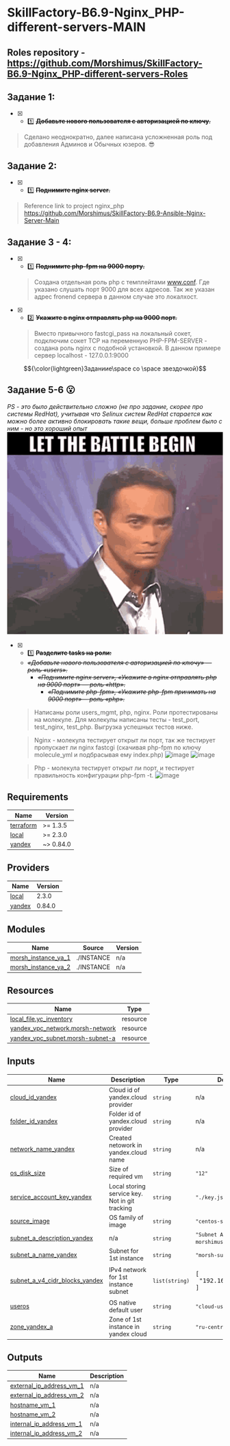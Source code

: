 # SkillFactory-B6.9-Nginx_PHP-different-servers-MAIN

## Roles repository - https://github.com/Morshimus/SkillFactory-B6.9-Nginx_PHP-different-servers-Roles

## Задание 1:
* [x] - :one: ~~**Добавьте нового пользователя с авторизацией по ключу.**~~
 > Сделано неоднократно, далее написана усложненная роль под добавления Админов и Обычных юзеров. :sunglasses:
 
## Задание 2:
* [x] - :one: ~~**Поднимите nginx server.**~~
 > Reference link to project nginx_php https://github.com/Morshimus/SkillFactory-B6.9-Ansible-Nginx-Server-Main
 
## Задание 3 - 4:
* [x] - :one: ~~**Поднимите php-fpm на 9000 порту.**~~
  > Создана отдельная роль php с темплейтами www.conf. Где указано слушать порт 9000 для всех адресов. Так же указан адрес fronend сервера в данном случае это локалхост.

* [x] - :two: ~~**Укажите в nginx отправлять php на 9000 порт.**~~
  > Вместо привычного fastcgi_pass на локальный сокет, подключим сокет TCP на переменную PHP-FPM-SERVER - создана роль nginx с подобной установкой. В данном примере сервер localhost - 127.0.0.1:9000
  
$${\color{lightgreen}Заданиие\space со \space звездочкой}$$    

## Задание 5-6 :open_mouth:
 *PS - это было действительно сложно (не про задание, скорее про системы RedHat), учитывая что Selinux систем RedHat старается как можно более активно блокировать такие вещи, больше проблем было с ним - но это хороший опыт*
              ![](https://github.com/Morshimus/SkillFactory-B6.9-Nginx_PHP-different-servers-MAIN/blob/main/img/start.gif)
 
 * [x] - :one: ~~**Разделите tasks на роли:**~~
    - ~~*«Добавьте нового пользователя с авторизацией по ключу» — роль «users».*~~
      - ~~*«Поднимите nginx server», «Укажите в nginx отправлять php на 9000 порт» — роль «http».*~~
        - ~~*«Поднимите php-fpm», «Укажите php-fpm принимать на 9000 порт»— роль «php».*~~
   
   > Написаны роли users_mgmt, php, nginx. Роли протестированы на молекуле. Для молекулы написаны тесты - test_port, test_nginx, test_php. Выгрузка успешных тестов ниже.
   
   > Nginx - молекула тестирует открыт ли порт, так же тестирует пропускает ли nginx fastcgi (скачивая php-fpm по ключу molecule_yml и подбрасывая ему index.php)
   ![image](https://db3pap003files.storage.live.com/y4mJrYMQ6EqEq54MVdjD1-Vzt1htgfrk-A3yNSoBl0aB5l_FC-CpsRoNj4yk2LhPaFu6H-izr7-V0hq5MYtiEWs8WRawNp4QVGmCW_BaQzssevrx58eYrT_jc489GGC4uM3c27YtHd0OEUr3z0VXJ0JHpVas2_HMWSiJ2jhk9k8LLSuNAjDI1B44WjQi3wwOr48f7wIGtEJoGTOqaMF5vHUZQ/Molecule-Nginx-Tests-1.jpg?psid=1&width=996&height=802)
   ![image](https://db3pap003files.storage.live.com/y4mHu6bjaBFccLzPhmZgDJ8_TQrutFWHLKu1897jUqe2EONAKYV5TUqT0gCUXDBffV3fbaWZ0Q6vdKXnufAR7v87kjUetopgscVvvmE1c5sQ4Kygmo4qCuhMXLVqs3BIRmcHY8nUNWhnaCfwxZ-INfKEkuKha9MB-5wIxSRj8lx0DIepHca1o4-qc_yOi7aE-gM6MMro1q9Cts5qRbe0FjfJw/Molecule-Nginx-Verify-2.jpg?psid=1&width=1218&height=802)
   
   > Php - молекула тестирует открыт ли порт, и тестирует правильность конфигурации php-fpm -t.
   ![image]()

<!-- BEGINNING OF PRE-COMMIT-TERRAFORM DOCS HOOK -->
## Requirements

| Name | Version |
|------|---------|
| <a name="requirement_terraform"></a> [terraform](#requirement\_terraform) | >= 1.3.5 |
| <a name="requirement_local"></a> [local](#requirement\_local) | >= 2.3.0 |
| <a name="requirement_yandex"></a> [yandex](#requirement\_yandex) | ~> 0.84.0 |

## Providers

| Name | Version |
|------|---------|
| <a name="provider_local"></a> [local](#provider\_local) | 2.3.0 |
| <a name="provider_yandex"></a> [yandex](#provider\_yandex) | 0.84.0 |

## Modules

| Name | Source | Version |
|------|--------|---------|
| <a name="module_morsh_instance_ya_1"></a> [morsh\_instance\_ya\_1](#module\_morsh\_instance\_ya\_1) | ./INSTANCE | n/a |
| <a name="module_morsh_instance_ya_2"></a> [morsh\_instance\_ya\_2](#module\_morsh\_instance\_ya\_2) | ./INSTANCE | n/a |

## Resources

| Name | Type |
|------|------|
| [local_file.yc_inventory](https://registry.terraform.io/providers/hashicorp/local/latest/docs/resources/file) | resource |
| [yandex_vpc_network.morsh-network](https://registry.terraform.io/providers/yandex-cloud/yandex/latest/docs/resources/vpc_network) | resource |
| [yandex_vpc_subnet.morsh-subnet-a](https://registry.terraform.io/providers/yandex-cloud/yandex/latest/docs/resources/vpc_subnet) | resource |

## Inputs

| Name | Description | Type | Default | Required |
|------|-------------|------|---------|:--------:|
| <a name="input_cloud_id_yandex"></a> [cloud\_id\_yandex](#input\_cloud\_id\_yandex) | Cloud id of yandex.cloud provider | `string` | n/a | yes |
| <a name="input_folder_id_yandex"></a> [folder\_id\_yandex](#input\_folder\_id\_yandex) | Folder id of yandex.cloud provider | `string` | n/a | yes |
| <a name="input_network_name_yandex"></a> [network\_name\_yandex](#input\_network\_name\_yandex) | Created netowork in yandex.cloud name | `string` | n/a | yes |
| <a name="input_os_disk_size"></a> [os\_disk\_size](#input\_os\_disk\_size) | Size of required vm | `string` | `"12"` | no |
| <a name="input_service_account_key_yandex"></a> [service\_account\_key\_yandex](#input\_service\_account\_key\_yandex) | Local storing service key. Not in git tracking | `string` | `"./key.json"` | no |
| <a name="input_source_image"></a> [source\_image](#input\_source\_image) | OS family of image | `string` | `"centos-stream8"` | no |
| <a name="input_subnet_a_description_yandex"></a> [subnet\_a\_description\_yandex](#input\_subnet\_a\_description\_yandex) | n/a | `string` | `"Subnet A for morshimus instance A"` | no |
| <a name="input_subnet_a_name_yandex"></a> [subnet\_a\_name\_yandex](#input\_subnet\_a\_name\_yandex) | Subnet for 1st instance | `string` | `"morsh-subnet-a"` | no |
| <a name="input_subnet_a_v4_cidr_blocks_yandex"></a> [subnet\_a\_v4\_cidr\_blocks\_yandex](#input\_subnet\_a\_v4\_cidr\_blocks\_yandex) | IPv4 network for 1st instance subnet | `list(string)` | <pre>[<br>  "192.168.21.0/28"<br>]</pre> | no |
| <a name="input_useros"></a> [useros](#input\_useros) | OS native default user | `string` | `"cloud-user"` | no |
| <a name="input_zone_yandex_a"></a> [zone\_yandex\_a](#input\_zone\_yandex\_a) | Zone of 1st instance in yandex cloud | `string` | `"ru-central1-a"` | no |

## Outputs

| Name | Description |
|------|-------------|
| <a name="output_external_ip_address_vm_1"></a> [external\_ip\_address\_vm\_1](#output\_external\_ip\_address\_vm\_1) | n/a |
| <a name="output_external_ip_address_vm_2"></a> [external\_ip\_address\_vm\_2](#output\_external\_ip\_address\_vm\_2) | n/a |
| <a name="output_hostname_vm_1"></a> [hostname\_vm\_1](#output\_hostname\_vm\_1) | n/a |
| <a name="output_hostname_vm_2"></a> [hostname\_vm\_2](#output\_hostname\_vm\_2) | n/a |
| <a name="output_internal_ip_address_vm_1"></a> [internal\_ip\_address\_vm\_1](#output\_internal\_ip\_address\_vm\_1) | n/a |
| <a name="output_internal_ip_address_vm_2"></a> [internal\_ip\_address\_vm\_2](#output\_internal\_ip\_address\_vm\_2) | n/a |
<!-- END OF PRE-COMMIT-TERRAFORM DOCS HOOK -->

